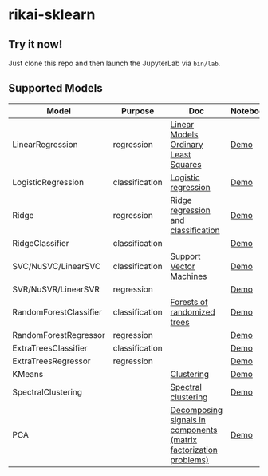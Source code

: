 # rikai-sklearn
## Try it now!
Just clone this repo and then launch the JupyterLab via `bin/lab`.

## Supported Models
| Model | Purpose | Doc | Notebooks |
|-------|---------|-----|-----------|
| LinearRegression | regression | [Linear Models Ordinary Least Squares](https://scikit-learn.org/1.1/modules/linear_model.html#ordinary-least-squares)        | [Demo](notebooks/1.1.1%20LinearRegression.ipynb) |
| LogisticRegression | classification | [Logistic regression](https://scikit-learn.org/1.1/modules/linear_model.html#logistic-regression) | [Demo](notebooks/1.1.11%20LogisticRegression.ipynb) |
| Ridge | regression | [Ridge regression and classification](https://scikit-learn.org/1.1/modules/linear_model.html#ridge-regression-and-classification) | [Demo](notebooks/1.1.2%20Ridge.ipynb) |
| RidgeClassifier | classification | | [Demo](notebooks/1.1.2.2%20RidgeClassifier.ipynb) |
| SVC/NuSVC/LinearSVC | classification | [Support Vector Machines](https://scikit-learn.org/1.1/modules/svm.html) | [Demo](notebooks/1.4.1%20SVC.ipynb) |
| SVR/NuSVR/LinearSVR | regression | | [Demo](notebooks/1.4.2%20SVR.ipynb) |
| RandomForestClassifier | classification | [Forests of randomized trees](https://scikit-learn.org/1.1/modules/ensemble.html#forests-of-randomized-trees) | [Demo](notebooks/1.11.2%20RandomForestClassifier.ipynb) |
| RandomForestRegressor | regression | | [Demo](notebooks/1.11.2%20RandomForestRegressor.ipynb) |
| ExtraTreesClassifier | classification | | [Demo](notebooks/1.11.2%20ExtraTreesClassifier.ipynb) |
| ExtraTreesRegressor | regression | | [Demo](notebooks/1.11.2%20ExtraTreesRegressor.ipynb) |
| KMeans | | [Clustering](https://scikit-learn.org/1.1/modules/clustering.html#k-means) | [Demo](notebooks/2.3.2%20KMeans.ipynb) |
| SpectralClustering | | [Spectral clustering](https://scikit-learn.org/1.1/modules/clustering.html#spectral-clustering) | [Demo](notebooks/2.3.5%20SpectralClustering.ipynb) |
| PCA | | [Decomposing signals in components (matrix factorization problems)](https://scikit-learn.org/1.1/modules/decomposition.html#decomposing-signals-in-components-matrix-factorization-problems) | [Demo](notebooks/2.5.1%20PCA.ipynb) |

